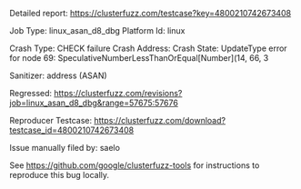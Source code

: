 Detailed report: https://clusterfuzz.com/testcase?key=4800210742673408

Job Type: linux_asan_d8_dbg
Platform Id: linux

Crash Type: CHECK failure
Crash Address: 
Crash State:
  UpdateType error for node 69: SpeculativeNumberLessThanOrEqual[Number](14, 66, 3
  
Sanitizer: address (ASAN)

Regressed: https://clusterfuzz.com/revisions?job=linux_asan_d8_dbg&range=57675:57676

Reproducer Testcase: https://clusterfuzz.com/download?testcase_id=4800210742673408

Issue manually filed by: saelo

See https://github.com/google/clusterfuzz-tools for instructions to reproduce this bug locally.